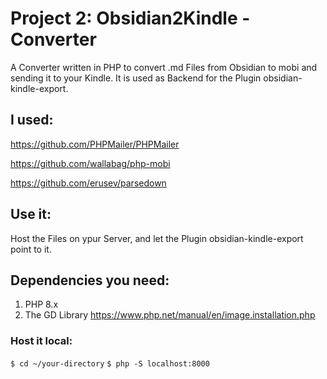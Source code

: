 # Project 2: Obsidian2Kindle - Converter
A Converter written in PHP to convert .md Files from Obsidian to mobi and sending it to your Kindle.
It is used as Backend for the Plugin obsidian-kindle-export.

## I used:
https://github.com/PHPMailer/PHPMailer

https://github.com/wallabag/php-mobi

https://github.com/erusev/parsedown

## Use it:
Host the Files on ypur Server, and let the Plugin obsidian-kindle-export point to it.

## Dependencies you need:

1. PHP 8.x
2. The GD Library
https://www.php.net/manual/en/image.installation.php

### Host it local:

``$ cd ~/your-directory``
``$ php -S localhost:8000``



